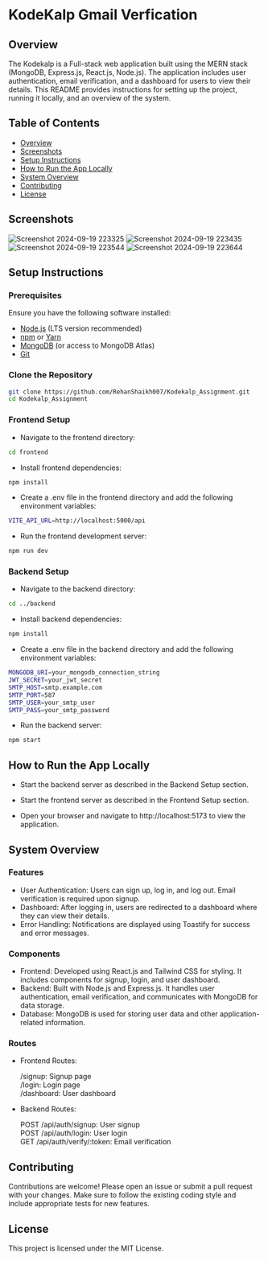 # KodeKalp Gmail Verfication

## Overview

The Kodekalp is a Full-stack web application built using the MERN stack (MongoDB, Express.js, React.js, Node.js). The application includes user authentication, email verification, and a dashboard for users to view their details. This README provides instructions for setting up the project, running it locally, and an overview of the system.

## Table of Contents

- [Overview](#overview)
- [Screenshots](#screenshots)
- [Setup Instructions](#setup-instructions)
- [How to Run the App Locally](#how-to-run-the-app-locally)
- [System Overview](#system-overview)
- [Contributing](#contributing)
- [License](#license)

## Screenshots
![Screenshot 2024-09-19 223325](https://github.com/user-attachments/assets/0b581afb-6a70-43b9-9492-a5ab876125d5)
![Screenshot 2024-09-19 223435](https://github.com/user-attachments/assets/c3c00906-b010-4cee-8be2-466f54b9efc5)
![Screenshot 2024-09-19 223544](https://github.com/user-attachments/assets/5932d667-b929-4b45-b5ad-8be67247a20c)
![Screenshot 2024-09-19 223644](https://github.com/user-attachments/assets/5446fc18-25bf-4b0d-a02b-6d63d3c7780f)


## Setup Instructions

### Prerequisites

Ensure you have the following software installed:

- [Node.js](https://nodejs.org/) (LTS version recommended)
- [npm](https://www.npmjs.com/) or [Yarn](https://classic.yarnpkg.com/)
- [MongoDB](https://www.mongodb.com/) (or access to MongoDB Atlas)
- [Git](https://git-scm.com/)

### Clone the Repository

```bash
git clone https://github.com/RehanShaikh007/Kodekalp_Assignment.git
cd Kodekalp_Assignment
```

### Frontend Setup

- Navigate to the frontend directory:
```bash
cd frontend
```
- Install frontend dependencies:
```bash
npm install
```
- Create a .env file in the frontend directory and add the following environment variables:
```bash
VITE_API_URL=http://localhost:5000/api
```
- Run the frontend development server:
```bash
npm run dev
```

### Backend Setup
- Navigate to the backend directory:

```bash
cd ../backend
```
- Install backend dependencies:
```bash
npm install
```
- Create a .env file in the backend directory and add the following environment variables:

```bash
MONGODB_URI=your_mongodb_connection_string
JWT_SECRET=your_jwt_secret
SMTP_HOST=smtp.example.com
SMTP_PORT=587
SMTP_USER=your_smtp_user
SMTP_PASS=your_smtp_password
```
- Run the backend server:
```bash
npm start
```
## How to Run the App Locally

- Start the backend server as described in the Backend Setup section.

- Start the frontend server as described in the Frontend Setup section.

- Open your browser and navigate to http://localhost:5173 to view the application.

## System Overview
### Features
- User Authentication: Users can sign up, log in, and log out. Email verification is required upon signup.
- Dashboard: After logging in, users are redirected to a dashboard where they can view their details.
- Error Handling: Notifications are displayed using Toastify for success and error messages.
### Components
- Frontend: Developed using React.js and Tailwind CSS for styling. It includes components for signup, login, and user dashboard.
- Backend: Built with Node.js and Express.js. It handles user authentication, email verification, and communicates with MongoDB for data storage.
- Database: MongoDB is used for storing user data and other application-related information.
### Routes
- Frontend Routes:

   /signup: Signup page\
   /login: Login page\
   /dashboard: User dashboard
- Backend Routes:

  POST /api/auth/signup: User signup\
  POST /api/auth/login: User login\
  GET /api/auth/verify/:token: Email verification
## Contributing
Contributions are welcome! Please open an issue or submit a pull request with your changes. Make sure to follow the existing coding style and include appropriate tests for new features.

## License
This project is licensed under the MIT License.
